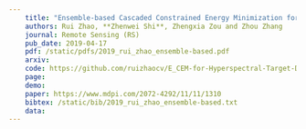 ```yaml
---
    title: "Ensemble-based Cascaded Constrained Energy Minimization for Hyperspectral Target Detection"
    authors: Rui Zhao, **Zhenwei Shi**, Zhengxia Zou and Zhou Zhang
    journal: Remote Sensing (RS)
    pub_date: 2019-04-17
    pdf: /static/pdfs/2019_rui_zhao_ensemble-based.pdf
    arxiv: 
    code: https://github.com/ruizhaocv/E_CEM-for-Hyperspectral-Target-Detection
    page: 
    demo: 
    paper: https://www.mdpi.com/2072-4292/11/11/1310
    bibtex: /static/bib/2019_rui_zhao_ensemble-based.txt
    data:
---
```

    